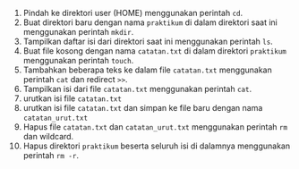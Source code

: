 1.  Pindah ke direktori user (HOME) menggunakan perintah `cd`.
2.  Buat direktori baru dengan nama `praktikum` di dalam direktori saat ini menggunakan perintah `mkdir`.
3.  Tampilkan daftar isi dari direktori saat ini menggunakan perintah `ls`.
4.  Buat file kosong dengan nama `catatan.txt` di dalam direktori `praktikum` menggunakan perintah `touch`.
5.  Tambahkan beberapa teks ke dalam file `catatan.txt` menggunakan perintah `cat` dan redirect `>>`.
6.  Tampilkan isi dari file `catatan.txt` menggunakan perintah `cat`.
7. urutkan isi file `catatan.txt`
8. urutkan isi file  `catatan.txt` dan simpan ke file baru dengan nama `catatan_urut.txt`
9.  Hapus file `catatan.txt` dan `catatan_urut.txt` menggunakan perintah `rm` dan wildcard.
10.  Hapus direktori `praktikum` beserta seluruh isi di dalamnya menggunakan perintah `rm -r`.